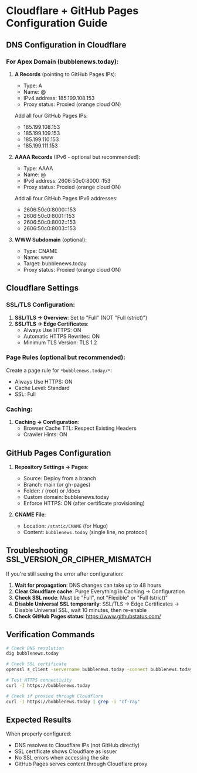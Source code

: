# Cloudflare + GitHub Pages Configuration Guide

## DNS Configuration in Cloudflare

### For Apex Domain (bubblenews.today):

1. **A Records** (pointing to GitHub Pages IPs):
   - Type: A
   - Name: @
   - IPv4 address: 185.199.108.153
   - Proxy status: Proxied (orange cloud ON)
   
   Add all four GitHub Pages IPs:
   - 185.199.108.153
   - 185.199.109.153
   - 185.199.110.153
   - 185.199.111.153

2. **AAAA Records** (IPv6 - optional but recommended):
   - Type: AAAA
   - Name: @
   - IPv6 address: 2606:50c0:8000::153
   - Proxy status: Proxied (orange cloud ON)
   
   Add all four GitHub Pages IPv6 addresses:
   - 2606:50c0:8000::153
   - 2606:50c0:8001::153
   - 2606:50c0:8002::153
   - 2606:50c0:8003::153

3. **WWW Subdomain** (optional):
   - Type: CNAME
   - Name: www
   - Target: bubblenews.today
   - Proxy status: Proxied (orange cloud ON)

## Cloudflare Settings

### SSL/TLS Configuration:
1. **SSL/TLS → Overview**: Set to "Full" (NOT "Full (strict)")
2. **SSL/TLS → Edge Certificates**: 
   - Always Use HTTPS: ON
   - Automatic HTTPS Rewrites: ON
   - Minimum TLS Version: TLS 1.2

### Page Rules (optional but recommended):
Create a page rule for `*bubblenews.today/*`:
- Always Use HTTPS: ON
- Cache Level: Standard
- SSL: Full

### Caching:
1. **Caching → Configuration**:
   - Browser Cache TTL: Respect Existing Headers
   - Crawler Hints: ON

## GitHub Pages Configuration

1. **Repository Settings → Pages**:
   - Source: Deploy from a branch
   - Branch: main (or gh-pages)
   - Folder: / (root) or /docs
   - Custom domain: bubblenews.today
   - Enforce HTTPS: ON (after certificate provisioning)

2. **CNAME File**:
   - Location: `/static/CNAME` (for Hugo)
   - Content: `bubblenews.today` (single line, no protocol)

## Troubleshooting SSL_VERSION_OR_CIPHER_MISMATCH

If you're still seeing the error after configuration:

1. **Wait for propagation**: DNS changes can take up to 48 hours
2. **Clear Cloudflare cache**: Purge Everything in Caching → Configuration
3. **Check SSL mode**: Must be "Full", not "Flexible" or "Full (strict)"
4. **Disable Universal SSL temporarily**: SSL/TLS → Edge Certificates → Disable Universal SSL, wait 10 minutes, then re-enable
5. **Check GitHub Pages status**: https://www.githubstatus.com/

## Verification Commands

```bash
# Check DNS resolution
dig bubblenews.today

# Check SSL certificate
openssl s_client -servername bubblenews.today -connect bubblenews.today:443

# Test HTTPS connectivity
curl -I https://bubblenews.today

# Check if proxied through Cloudflare
curl -I https://bubblenews.today | grep -i "cf-ray"
```

## Expected Results

When properly configured:
- DNS resolves to Cloudflare IPs (not GitHub directly)
- SSL certificate shows Cloudflare as issuer
- No SSL errors when accessing the site
- GitHub Pages serves content through Cloudflare proxy